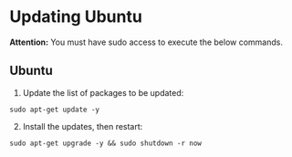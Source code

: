 # Updating Ubuntu
**Attention:** You must have sudo access to execute the below commands.
## Ubuntu
1. Update the list of packages to be updated:
```
sudo apt-get update -y
```
2. Install the updates, then restart:
```
sudo apt-get upgrade -y && sudo shutdown -r now
